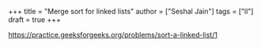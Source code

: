 +++
title = "Merge sort for linked lists"
author = ["Seshal Jain"]
tags = ["ll"]
draft = true
+++

<https://practice.geeksforgeeks.org/problems/sort-a-linked-list/1>

